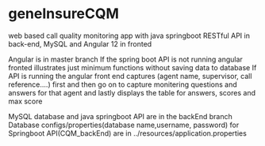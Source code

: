 # geneInsureCQM
web based call quality monitoring app with java springboot RESTful API in back-end, MySQL and Angular 12 in fronted 

Angular is in master branch
If the spring boot API is not running angular fronted illustrates just minimum functions without saving data to database
If API is running the angular front end captures (agent name, supervisor, call reference....) first and then go on to capture monitering questions and answers for that agent and lastly displays the table for answers, scores and max score

MySQL database and java springboot API are in the backEnd branch
Database configs/properties(database name,username, password) for Springboot API(CQM_backEnd) are in ../resources/application.properties
